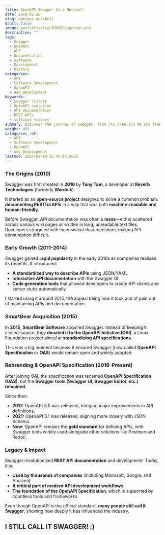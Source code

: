 ```yaml
---
title: OpenAPI-Swagger In a Nutshell
date: 2019-02-26
slug: openapi-nutshell
draft: false
image: post/Articles/IMAGES/openapi.png
description: ""
tags:
  - Swagger
  - OpenAPI
  - API
  - Documentation
  - Software
  - Development
  - History
categories:
  - API
  - Software Development
  - OpenAPI
  - Web Development
keywords:
  - Swagger history
  - OpenAPI evolution
  - API documentation
  - REST APIs
  - software history
summary: Discover the journey of Swagger, from its creation to its transformation into OpenAPI, and how it revolutionized API documentation and development.
weight: 482
categories_ref:
  - API
  - Software Development
  - OpenAPI
  - Web Development
lastmod: 2025-03-14T15:45:03.567Z
---
```

### **The Origins (2010)**

Swagger was first created in **2010** by **Tony Tam**, a developer at **Reverb Technologies** (formerly **Wordnik**).

It started as an **open-source project** designed to solve a common problem: **documenting RESTful APIs** in a way that was both **machine-readable and human-friendly**.

Before Swagger, API documentation was often a **mess**—either scattered across various wiki pages or written in long, unreadable text files. Developers struggled with inconsistent documentation, making API consumption difficult.

### **Early Growth (2011-2014)**

Swagger gained **rapid popularity** in the early 2010s as companies realized its benefits. It introduced:

* **A standardized way to describe APIs** using JSON/YAML
* **Interactive API documentation** with the Swagger UI
* **Code generation tools** that allowed developers to create API clients and server stubs automatically

I started using it around 2015, the appeal being how it took alot of pain out of maintaining APIs and documentation.

### **SmartBear Acquisition (2015)**

In **2015**, **SmartBear Software** acquired Swagger. Instead of keeping it closed-source, they **donated it to the OpenAPI Initiative (OAI)**, a Linux Foundation project aimed at **standardizing API specifications**.

This was a big moment because it ensured Swagger (now called **OpenAPI Specification** or **OAS**) would remain open and widely adopted.

### **Rebranding & OpenAPI Specification (2016-Present)**

After joining OAI, the specification was renamed **OpenAPI Specification (OAS)**, but the **Swagger tools (Swagger UI, Swagger Editor, etc.) remained**.

Since then:

* **2017:** OpenAPI 3.0 was released, bringing major improvements in API definitions.
* **2021:** OpenAPI 3.1 was released, aligning more closely with JSON Schema.
* **Now:** OpenAPI remains the **gold standard** for defining APIs, with Swagger tools widely used alongside other solutions like Postman and Redoc.

### **Legacy & Impact**

Swagger revolutionized **REST API documentation** and development. Today, it is:

* **Used by thousands of companies** (including Microsoft, Google, and Amazon)
* **A critical part of modern API development workflows**
* **The foundation of the OpenAPI Specification**, which is supported by countless tools and frameworks

Even though OpenAPI is the official standard, **many people still call it Swagger**, showing how deeply it has influenced the industry.

## **I STILL CALL IT SWAGGER! :)**

<!-- 

#### **Swagger’s History in a Nutshell**
- **2010:** Created by Tony Tam at Wordnik
- **2015:** Acquired by SmartBear and donated to OpenAPI Initiative
- **2016-Present:** Evolved into OpenAPI Specification (OAS), but Swagger tools remain popular
- **Now:** The industry standard for API documentation
-->
